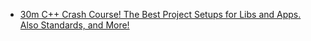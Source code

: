 - [30m C++ Crash Course! The Best Project Setups for Libs and Apps. Also Standards, and More!](https://youtu.be/7KAhreWsIQI)
